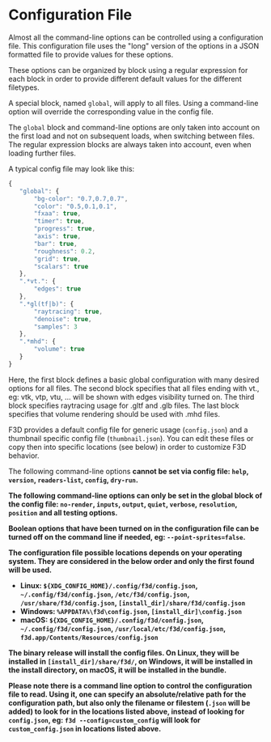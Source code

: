 # Configuration File

Almost all the command-line options can be controlled using a configuration file.
This configuration file uses the "long" version of the options in a JSON
formatted file to provide values for these options.

These options can be organized by block using a regular expression for each block
in order to provide different default values for the different filetypes.

A special block, named `global`, will apply to all files.
Using a command-line option will override the corresponding value in the config file.

The `global` block and command-line options are only taken into account on the first load
and not on subsequent loads, when switching between files.
The regular expression blocks are always taken into account, even when loading further files.

A typical config file may look like this:

```javascript
{
   "global": {
       "bg-color": "0.7,0.7,0.7",
       "color": "0.5,0.1,0.1",
       "fxaa": true,
       "timer": true,
       "progress": true,
       "axis": true,
       "bar": true,
       "roughness": 0.2,
       "grid": true,
       "scalars": true
   },
   ".*vt.": {
       "edges": true
   },
   ".*gl(tf|b)": {
       "raytracing": true,
       "denoise": true,
       "samples": 3
   },
   ".*mhd": {
       "volume": true
   }
}
```
Here, the first block defines a basic global configuration with many desired options for all files.
The second block specifies that all files ending with vt., eg: vtk, vtp, vtu, ... will be shown with edges visibility turned on.
The third block specifies raytracing usage for .gltf and .glb files.
The last block specifies that volume rendering should be used with .mhd files.

F3D provides a default config file for generic usage (`config.json`) and a thumbnail specific config file (`thumbnail.json`).
You can edit these files or copy then into specific locations (see below) in order to customize F3D behavior.

The following command-line options <b> cannot <b> be set via config file:
`help`, `version`, `readers-list`, `config`, `dry-run`.

The following command-line options <b>can only</b> be set in the global block of the config file:
`no-render`, `inputs`, `output`, `quiet`, `verbose`, `resolution`, `position` and all testing options.

Boolean options that have been turned on in the configuration file can be turned
off on the command line if needed, eg: `--point-sprites=false`.

The configuration file possible locations depends on your operating system.
They are considered in the below order and only the first found will be used.

 * Linux: `${XDG_CONFIG_HOME}/.config/f3d/config.json`, `~/.config/f3d/config.json`, `/etc/f3d/config.json`, `/usr/share/f3d/config.json`, `[install_dir]/share/f3d/config.json`
 * Windows: `%APPDATA%\f3d\config.json`, `[install_dir]\config.json`
 * macOS: `${XDG_CONFIG_HOME}/.config/f3d/config.json`, `~/.config/f3d/config.json`, `/usr/local/etc/f3d/config.json`, `f3d.app/Contents/Resources/config.json`

The binary release will install the config files.
On Linux, they will be installed in `[install_dir]/share/f3d/`, on Windows, it will be installed in the install directory, on macOS, it will be installed in the bundle.

Please note there is a command line option to control the configuration file to read. Using it, one can specify an absolute/relative path for the configuration path, but also
only the filename or filestem (`.json` will be added) to look for in the locations listed above, instead of looking for `config.json`, eg: `f3d --config=custom_config` will look
for `custom_config.json` in locations listed above.
